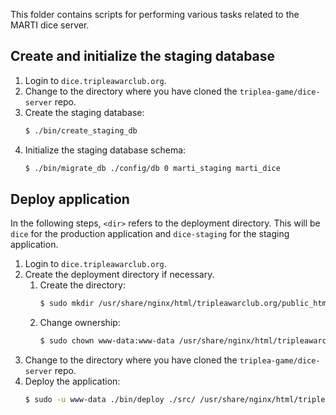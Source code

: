 This folder contains scripts for performing various tasks related to the MARTI dice server.

## Create and initialize the staging database

1. Login to `dice.tripleawarclub.org`.
1. Change to the directory where you have cloned the `triplea-game/dice-server` repo.
1. Create the staging database:
    ```bash
    $ ./bin/create_staging_db
    ```
1. Initialize the staging database schema:
    ```bash
    $ ./bin/migrate_db ./config/db 0 marti_staging marti_dice
    ```

## Deploy application

In the following steps, `<dir>` refers to the deployment directory.  This will be `dice` for the production application and `dice-staging` for the staging application.

1. Login to `dice.tripleawarclub.org`.
1. Create the deployment directory if necessary.
    1. Create the directory:
        ```bash
        $ sudo mkdir /usr/share/nginx/html/tripleawarclub.org/public_html/<dir>/
        ```
    1. Change ownership:
        ```bash
        $ sudo chown www-data:www-data /usr/share/nginx/html/tripleawarclub.org/public_html/<dir>/
        ```
1. Change to the directory where you have cloned the `triplea-game/dice-server` repo.
1. Deploy the application:
    ```bash
    $ sudo -u www-data ./bin/deploy ./src/ /usr/share/nginx/html/tripleawarclub.org/public_html/<dir>/
    ```

